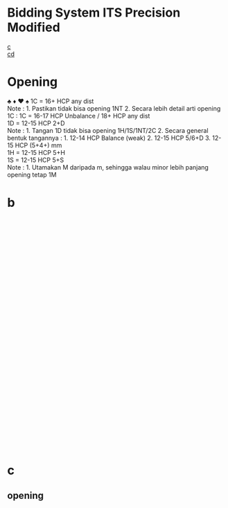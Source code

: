 # Bidding System ITS Precision Modified #

[c](#c)  
[cd](#cd)

# Opening
♣ ♦ ♥ ♠
1C  = 16+ HCP any dist<br>
    Note :
        1. Pastikan tidak bisa opening 1NT
        2. Secara lebih detail arti opening 1C :
            1C = 16-17 HCP Unbalance / 18+ HCP any dist <br>
1D  = 12-15 HCP 2+D <br>
    Note :
        1. Tangan 1D tidak bisa opening 1H/1S/1NT/2C
        2. Secara general bentuk tangannya :
            1. 12-14 HCP Balance (weak)
            2. 12-15 HCP 5/6+D
            3. 12-15 HCP (5+4+) mm <br>
1H  = 12-15 HCP 5+H <br>
1S  = 12-15 HCP 5+S <br>
    Note :
        1. Utamakan M daripada m, sehingga walau minor lebih panjang opening tetap 1M



# b


<br><br><br><br><br><br><br><br><br><br><br><br><br><br><br><br><br><br><br><br><br><br><br><br><br><br><br><br><br><br><br>


















# c


## opening